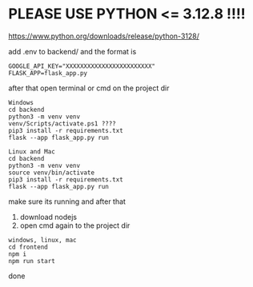 # PLEASE USE PYTHON <= 3.12.8 !!!!
https://www.python.org/downloads/release/python-3128/

add .env to backend/ and the format is

```
GOOGLE_API_KEY="XXXXXXXXXXXXXXXXXXXXXXXX"
FLASK_APP=flask_app.py
```


after that
open terminal or cmd on the project dir

```
Windows 
cd backend
python3 -m venv venv
venv/Scripts/activate.ps1 ????
pip3 install -r requirements.txt
flask --app flask_app.py run

Linux and Mac
cd backend
python3 -m venv venv
source venv/bin/activate
pip3 install -r requirements.txt
flask --app flask_app.py run
```

make sure its running and after that 
1. download nodejs
2. open cmd again to the project dir
```
windows, linux, mac
cd frontend
npm i
npm run start
```

done

